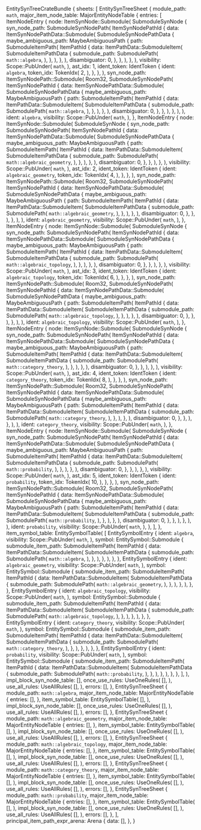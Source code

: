 EntitySynTreeCrateBundle {
    sheets: [
        EntitySynTreeSheet {
            module_path: `math`,
            major_item_node_table: MajorEntityNodeTable {
                entries: [
                    ItemNodeEntry {
                        node: ItemSynNode::Submodule(
                            SubmoduleSynNode {
                                syn_node_path: SubmoduleSynNodePath(
                                    ItemSynNodePathId {
                                        data: ItemSynNodePathData::Submodule(
                                            SubmoduleSynNodePathData {
                                                maybe_ambiguous_path: MaybeAmbiguousPath {
                                                    path: SubmoduleItemPath(
                                                        ItemPathId {
                                                            data: ItemPathData::SubmoduleItem(
                                                                SubmoduleItemPathData {
                                                                    submodule_path: SubmodulePath(
                                                                        `math::algebra`,
                                                                    ),
                                                                },
                                                            ),
                                                        },
                                                    ),
                                                    disambiguator: 0,
                                                },
                                            },
                                        ),
                                    },
                                ),
                                visibility: Scope::PubUnder(
                                    `math`,
                                ),
                                ast_idx: 1,
                                ident_token: IdentToken {
                                    ident: `algebra`,
                                    token_idx: TokenIdx(
                                        2,
                                    ),
                                },
                            },
                        ),
                        syn_node_path: ItemSynNodePath::Submodule(
                            Room32,
                            SubmoduleSynNodePath(
                                ItemSynNodePathId {
                                    data: ItemSynNodePathData::Submodule(
                                        SubmoduleSynNodePathData {
                                            maybe_ambiguous_path: MaybeAmbiguousPath {
                                                path: SubmoduleItemPath(
                                                    ItemPathId {
                                                        data: ItemPathData::SubmoduleItem(
                                                            SubmoduleItemPathData {
                                                                submodule_path: SubmodulePath(
                                                                    `math::algebra`,
                                                                ),
                                                            },
                                                        ),
                                                    },
                                                ),
                                                disambiguator: 0,
                                            },
                                        },
                                    ),
                                },
                            ),
                        ),
                        ident: `algebra`,
                        visibility: Scope::PubUnder(
                            `math`,
                        ),
                    },
                    ItemNodeEntry {
                        node: ItemSynNode::Submodule(
                            SubmoduleSynNode {
                                syn_node_path: SubmoduleSynNodePath(
                                    ItemSynNodePathId {
                                        data: ItemSynNodePathData::Submodule(
                                            SubmoduleSynNodePathData {
                                                maybe_ambiguous_path: MaybeAmbiguousPath {
                                                    path: SubmoduleItemPath(
                                                        ItemPathId {
                                                            data: ItemPathData::SubmoduleItem(
                                                                SubmoduleItemPathData {
                                                                    submodule_path: SubmodulePath(
                                                                        `math::algebraic_geometry`,
                                                                    ),
                                                                },
                                                            ),
                                                        },
                                                    ),
                                                    disambiguator: 0,
                                                },
                                            },
                                        ),
                                    },
                                ),
                                visibility: Scope::PubUnder(
                                    `math`,
                                ),
                                ast_idx: 2,
                                ident_token: IdentToken {
                                    ident: `algebraic_geometry`,
                                    token_idx: TokenIdx(
                                        4,
                                    ),
                                },
                            },
                        ),
                        syn_node_path: ItemSynNodePath::Submodule(
                            Room32,
                            SubmoduleSynNodePath(
                                ItemSynNodePathId {
                                    data: ItemSynNodePathData::Submodule(
                                        SubmoduleSynNodePathData {
                                            maybe_ambiguous_path: MaybeAmbiguousPath {
                                                path: SubmoduleItemPath(
                                                    ItemPathId {
                                                        data: ItemPathData::SubmoduleItem(
                                                            SubmoduleItemPathData {
                                                                submodule_path: SubmodulePath(
                                                                    `math::algebraic_geometry`,
                                                                ),
                                                            },
                                                        ),
                                                    },
                                                ),
                                                disambiguator: 0,
                                            },
                                        },
                                    ),
                                },
                            ),
                        ),
                        ident: `algebraic_geometry`,
                        visibility: Scope::PubUnder(
                            `math`,
                        ),
                    },
                    ItemNodeEntry {
                        node: ItemSynNode::Submodule(
                            SubmoduleSynNode {
                                syn_node_path: SubmoduleSynNodePath(
                                    ItemSynNodePathId {
                                        data: ItemSynNodePathData::Submodule(
                                            SubmoduleSynNodePathData {
                                                maybe_ambiguous_path: MaybeAmbiguousPath {
                                                    path: SubmoduleItemPath(
                                                        ItemPathId {
                                                            data: ItemPathData::SubmoduleItem(
                                                                SubmoduleItemPathData {
                                                                    submodule_path: SubmodulePath(
                                                                        `math::algebraic_topology`,
                                                                    ),
                                                                },
                                                            ),
                                                        },
                                                    ),
                                                    disambiguator: 0,
                                                },
                                            },
                                        ),
                                    },
                                ),
                                visibility: Scope::PubUnder(
                                    `math`,
                                ),
                                ast_idx: 3,
                                ident_token: IdentToken {
                                    ident: `algebraic_topology`,
                                    token_idx: TokenIdx(
                                        6,
                                    ),
                                },
                            },
                        ),
                        syn_node_path: ItemSynNodePath::Submodule(
                            Room32,
                            SubmoduleSynNodePath(
                                ItemSynNodePathId {
                                    data: ItemSynNodePathData::Submodule(
                                        SubmoduleSynNodePathData {
                                            maybe_ambiguous_path: MaybeAmbiguousPath {
                                                path: SubmoduleItemPath(
                                                    ItemPathId {
                                                        data: ItemPathData::SubmoduleItem(
                                                            SubmoduleItemPathData {
                                                                submodule_path: SubmodulePath(
                                                                    `math::algebraic_topology`,
                                                                ),
                                                            },
                                                        ),
                                                    },
                                                ),
                                                disambiguator: 0,
                                            },
                                        },
                                    ),
                                },
                            ),
                        ),
                        ident: `algebraic_topology`,
                        visibility: Scope::PubUnder(
                            `math`,
                        ),
                    },
                    ItemNodeEntry {
                        node: ItemSynNode::Submodule(
                            SubmoduleSynNode {
                                syn_node_path: SubmoduleSynNodePath(
                                    ItemSynNodePathId {
                                        data: ItemSynNodePathData::Submodule(
                                            SubmoduleSynNodePathData {
                                                maybe_ambiguous_path: MaybeAmbiguousPath {
                                                    path: SubmoduleItemPath(
                                                        ItemPathId {
                                                            data: ItemPathData::SubmoduleItem(
                                                                SubmoduleItemPathData {
                                                                    submodule_path: SubmodulePath(
                                                                        `math::category_theory`,
                                                                    ),
                                                                },
                                                            ),
                                                        },
                                                    ),
                                                    disambiguator: 0,
                                                },
                                            },
                                        ),
                                    },
                                ),
                                visibility: Scope::PubUnder(
                                    `math`,
                                ),
                                ast_idx: 4,
                                ident_token: IdentToken {
                                    ident: `category_theory`,
                                    token_idx: TokenIdx(
                                        8,
                                    ),
                                },
                            },
                        ),
                        syn_node_path: ItemSynNodePath::Submodule(
                            Room32,
                            SubmoduleSynNodePath(
                                ItemSynNodePathId {
                                    data: ItemSynNodePathData::Submodule(
                                        SubmoduleSynNodePathData {
                                            maybe_ambiguous_path: MaybeAmbiguousPath {
                                                path: SubmoduleItemPath(
                                                    ItemPathId {
                                                        data: ItemPathData::SubmoduleItem(
                                                            SubmoduleItemPathData {
                                                                submodule_path: SubmodulePath(
                                                                    `math::category_theory`,
                                                                ),
                                                            },
                                                        ),
                                                    },
                                                ),
                                                disambiguator: 0,
                                            },
                                        },
                                    ),
                                },
                            ),
                        ),
                        ident: `category_theory`,
                        visibility: Scope::PubUnder(
                            `math`,
                        ),
                    },
                    ItemNodeEntry {
                        node: ItemSynNode::Submodule(
                            SubmoduleSynNode {
                                syn_node_path: SubmoduleSynNodePath(
                                    ItemSynNodePathId {
                                        data: ItemSynNodePathData::Submodule(
                                            SubmoduleSynNodePathData {
                                                maybe_ambiguous_path: MaybeAmbiguousPath {
                                                    path: SubmoduleItemPath(
                                                        ItemPathId {
                                                            data: ItemPathData::SubmoduleItem(
                                                                SubmoduleItemPathData {
                                                                    submodule_path: SubmodulePath(
                                                                        `math::probability`,
                                                                    ),
                                                                },
                                                            ),
                                                        },
                                                    ),
                                                    disambiguator: 0,
                                                },
                                            },
                                        ),
                                    },
                                ),
                                visibility: Scope::PubUnder(
                                    `math`,
                                ),
                                ast_idx: 5,
                                ident_token: IdentToken {
                                    ident: `probability`,
                                    token_idx: TokenIdx(
                                        10,
                                    ),
                                },
                            },
                        ),
                        syn_node_path: ItemSynNodePath::Submodule(
                            Room32,
                            SubmoduleSynNodePath(
                                ItemSynNodePathId {
                                    data: ItemSynNodePathData::Submodule(
                                        SubmoduleSynNodePathData {
                                            maybe_ambiguous_path: MaybeAmbiguousPath {
                                                path: SubmoduleItemPath(
                                                    ItemPathId {
                                                        data: ItemPathData::SubmoduleItem(
                                                            SubmoduleItemPathData {
                                                                submodule_path: SubmodulePath(
                                                                    `math::probability`,
                                                                ),
                                                            },
                                                        ),
                                                    },
                                                ),
                                                disambiguator: 0,
                                            },
                                        },
                                    ),
                                },
                            ),
                        ),
                        ident: `probability`,
                        visibility: Scope::PubUnder(
                            `math`,
                        ),
                    },
                ],
            },
            item_symbol_table: EntitySymbolTable(
                [
                    EntitySymbolEntry {
                        ident: `algebra`,
                        visibility: Scope::PubUnder(
                            `math`,
                        ),
                        symbol: EntitySymbol::Submodule {
                            submodule_item_path: SubmoduleItemPath(
                                ItemPathId {
                                    data: ItemPathData::SubmoduleItem(
                                        SubmoduleItemPathData {
                                            submodule_path: SubmodulePath(
                                                `math::algebra`,
                                            ),
                                        },
                                    ),
                                },
                            ),
                        },
                    },
                    EntitySymbolEntry {
                        ident: `algebraic_geometry`,
                        visibility: Scope::PubUnder(
                            `math`,
                        ),
                        symbol: EntitySymbol::Submodule {
                            submodule_item_path: SubmoduleItemPath(
                                ItemPathId {
                                    data: ItemPathData::SubmoduleItem(
                                        SubmoduleItemPathData {
                                            submodule_path: SubmodulePath(
                                                `math::algebraic_geometry`,
                                            ),
                                        },
                                    ),
                                },
                            ),
                        },
                    },
                    EntitySymbolEntry {
                        ident: `algebraic_topology`,
                        visibility: Scope::PubUnder(
                            `math`,
                        ),
                        symbol: EntitySymbol::Submodule {
                            submodule_item_path: SubmoduleItemPath(
                                ItemPathId {
                                    data: ItemPathData::SubmoduleItem(
                                        SubmoduleItemPathData {
                                            submodule_path: SubmodulePath(
                                                `math::algebraic_topology`,
                                            ),
                                        },
                                    ),
                                },
                            ),
                        },
                    },
                    EntitySymbolEntry {
                        ident: `category_theory`,
                        visibility: Scope::PubUnder(
                            `math`,
                        ),
                        symbol: EntitySymbol::Submodule {
                            submodule_item_path: SubmoduleItemPath(
                                ItemPathId {
                                    data: ItemPathData::SubmoduleItem(
                                        SubmoduleItemPathData {
                                            submodule_path: SubmodulePath(
                                                `math::category_theory`,
                                            ),
                                        },
                                    ),
                                },
                            ),
                        },
                    },
                    EntitySymbolEntry {
                        ident: `probability`,
                        visibility: Scope::PubUnder(
                            `math`,
                        ),
                        symbol: EntitySymbol::Submodule {
                            submodule_item_path: SubmoduleItemPath(
                                ItemPathId {
                                    data: ItemPathData::SubmoduleItem(
                                        SubmoduleItemPathData {
                                            submodule_path: SubmodulePath(
                                                `math::probability`,
                                            ),
                                        },
                                    ),
                                },
                            ),
                        },
                    },
                ],
            ),
            impl_block_syn_node_table: [],
            once_use_rules: UseOneRules(
                [],
            ),
            use_all_rules: UseAllRules(
                [],
            ),
            errors: [],
        },
        EntitySynTreeSheet {
            module_path: `math::algebra`,
            major_item_node_table: MajorEntityNodeTable {
                entries: [],
            },
            item_symbol_table: EntitySymbolTable(
                [],
            ),
            impl_block_syn_node_table: [],
            once_use_rules: UseOneRules(
                [],
            ),
            use_all_rules: UseAllRules(
                [],
            ),
            errors: [],
        },
        EntitySynTreeSheet {
            module_path: `math::algebraic_geometry`,
            major_item_node_table: MajorEntityNodeTable {
                entries: [],
            },
            item_symbol_table: EntitySymbolTable(
                [],
            ),
            impl_block_syn_node_table: [],
            once_use_rules: UseOneRules(
                [],
            ),
            use_all_rules: UseAllRules(
                [],
            ),
            errors: [],
        },
        EntitySynTreeSheet {
            module_path: `math::algebraic_topology`,
            major_item_node_table: MajorEntityNodeTable {
                entries: [],
            },
            item_symbol_table: EntitySymbolTable(
                [],
            ),
            impl_block_syn_node_table: [],
            once_use_rules: UseOneRules(
                [],
            ),
            use_all_rules: UseAllRules(
                [],
            ),
            errors: [],
        },
        EntitySynTreeSheet {
            module_path: `math::category_theory`,
            major_item_node_table: MajorEntityNodeTable {
                entries: [],
            },
            item_symbol_table: EntitySymbolTable(
                [],
            ),
            impl_block_syn_node_table: [],
            once_use_rules: UseOneRules(
                [],
            ),
            use_all_rules: UseAllRules(
                [],
            ),
            errors: [],
        },
        EntitySynTreeSheet {
            module_path: `math::probability`,
            major_item_node_table: MajorEntityNodeTable {
                entries: [],
            },
            item_symbol_table: EntitySymbolTable(
                [],
            ),
            impl_block_syn_node_table: [],
            once_use_rules: UseOneRules(
                [],
            ),
            use_all_rules: UseAllRules(
                [],
            ),
            errors: [],
        },
    ],
    principal_item_path_expr_arena: Arena {
        data: [],
    },
}